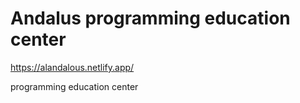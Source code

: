 # Andalus programming education center
https://alandalous.netlify.app/

programming education center
